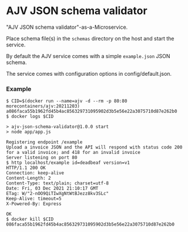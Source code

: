 # AJV JSON schema validator

"AJV JSON schema validator"-as-a-Microservice.

Place schema file(s) in the `schemas` directory on the host and start the service.

By default the AJV service comes with a simple `example.json` JSON schema.

The service comes with configuration options in config/default.json.

### Example

    $ CID=$(docker run --name=ajv -d --rm -p 80:80 morecontainers/ajv:20211203)
    a086faca55b1962fd45b4ac856329731095902d3b5e56e22a3075710d87e262b0
    $ docker logs $CID
    
    > ajv-json-schema-validator@1.0.0 start
    > node app/app.js
    
    Registering endpoint /example
    Upload a invoice JSON and the API will respond with status code 200 for a valid invoice; and 418 for an invalid invoice
    Server listening on port 80
    $ http localhost/example id=deadbeaf version=v1
    HTTP/1.1 200 OK
    Connection: keep-alive
    Content-Length: 2
    Content-Type: text/plain; charset=utf-8
    Date: Fri, 03 Dec 2021 21:10:17 GMT
    ETag: W/"2-nOO9QiTIwXgNtWtBJezz8kv3SLc"
    Keep-Alive: timeout=5
    X-Powered-By: Express
    
    OK
    $ docker kill $CID
    086faca55b1962fd45b4ac856329731095902d3b5e56e22a3075710d87e262b0
